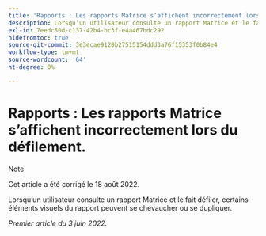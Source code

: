 ```yaml
---
title: 'Rapports : Les rapports Matrice s’affichent incorrectement lors du défilement.'
description: Lorsqu’un utilisateur consulte un rapport Matrice et le fait défiler, certains éléments visuels du rapport peuvent se chevaucher ou se dupliquer.
exl-id: 7eedc50d-c137-42b4-bc3f-e4a467bdc292
hidefromtoc: true
source-git-commit: 3e3ecae9120b27515154ddd3a76f15353f0b84e4
workflow-type: tm+mt
source-wordcount: '64'
ht-degree: 0%

---
```


# Rapports : Les rapports Matrice s’affichent incorrectement lors du défilement.

>[!NOTE]
>
>Cet article a été corrigé le 18 août 2022.

Lorsqu’un utilisateur consulte un rapport Matrice et le fait défiler, certains éléments visuels du rapport peuvent se chevaucher ou se dupliquer.

_Premier article du 3 juin 2022._
